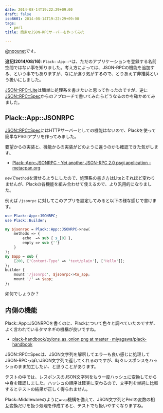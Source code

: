 ```yaml
---
date: 2014-08-14T19:22:29+09:00
draft: false
iso8601: 2014-08-14T19:22:29+09:00
tags:
  - perl
title: 簡素なJSON-RPCサーバーを作ってみた

---
```


[@nqounet](https://twitter.com/nqounet)です。

**追記(2014/08/16)**: ``Plack::App::*``は、ただのアプリケーションを登録する名前空間ではない事を知りました。考え方によっては、JSON-RPCの機能を追加する、という事でもありますが、なにか違う気がするので、とりあえず非推奨という扱いにしました。

[JSON::RPC::Lite](https://metacpan.org/pod/JSON::RPC::Lite)は簡単に処理系を書きたいと思って作ったのですが、逆に[JSON::RPC::Spec](https://metacpan.org/pod/JSON::RPC::Spec)からのアプローチで書いてみたらどうなるのかを確かめてみました。

## Plack::App::JSONRPC

[JSON::RPC::Spec](https://metacpan.org/pod/JSON::RPC::Spec)にはHTTPサーバーとしての機能はないので、Plackを使って簡単なPSGIアプリを作ってみました。

要望からの実装と、機能からの実装がどのように違うのかも確認できた気がします。

- [Plack::App::JSONRPC - Yet another JSON-RPC 2.0 psgi application - metacpan.org](https://metacpan.org/pod/Plack::App::JSONRPC)

`new`で`method`を渡せるようにしたので、処理系の書き方はLiteとそれほど変わりませんが、Plackの各機能を組み合わせて使えるので、より汎用的になりました。

例えば `/jsonrpc` に対してこのアプリを設定してみると以下の様な感じで書けます。

```perl
use Plack::App::JSONRPC;
use Plack::Builder;

my $jsonrpc = Plack::App::JSONRPC->new(
    methods => {
        echo  => sub { $_[0] },
        empty => sub {''}
    }
);
my $app = sub {
    [200, ['Content-Type' => 'text/plain'], ['Hello']];
};
builder {
    mount '/jsonrpc', $jsonrpc->to_app;
    mount '/' => $app;
};
```

如何でしょうか？

## 内側の機能

Plack::App::JSONRPCを書くのに、Plackについて色々と調べていたのですが、よく言われているタマネギの機構が良いですね。

- [plack-handbook/pylons_as_onion.png at master · miyagawa/plack-handbook](https://github.com/miyagawa/plack-handbook/blob/master/images/pylons_as_onion.png)

JSON::RPC::Specは、JSON文字列を解釈してエラーも良い感じに処理してJSON-RPCっぽいJSON文字列で返してくれるのですが、時々レスポンスをハッシュのまま加工したい、と思うことがあります。

テストの中では、レスポンスのJSON文字列をもう一度ハッシュに変換してから中身を確認しました。ハッシュの順序は確実に変わるので、文字列を単純に比較するとテストの結果が正しく得られません。

Plack::Middlewareのように`wrap`機構を備えて、JSON文字列とPerlの変数の相互変換だけを扱う処理を作成すると、テストでも扱いやすくなりますね。
